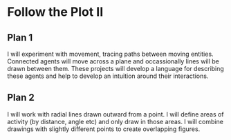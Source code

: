 # Follow the Plot II

## Plan 1

I will experiment with movement, tracing paths between moving
entities. Connected agents will move across a plane and occassionally
lines will be drawn between them. These projects will develop a
language for describing these agents and help to develop an intuition
around their interactions.

## Plan 2

I will work with radial lines drawn outward from a point. I will
define areas of activity (by distance, angle etc) and only draw in
those areas. I will combine drawings with slightly different points to
create overlapping figures.
